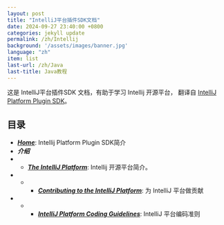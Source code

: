 ```yaml
---
layout: post
title: "IntelliJ平台插件SDK文档"
date: 2024-09-27 23:40:00 +0800
categories: jekyll update
permalink: /zh/Intellij
background: '/assets/images/banner.jpg'
language: "zh"
item: list
last-url: /zh/Java
last-title: Java教程
---
```


这是 IntelliJ平台插件SDK 文档，有助于学习 Intellij 开源平台，
翻译自 [IntelliJ Platform Plugin SDK][jetbrains]。

## 目录
- _**[Home][Home]**_: Intellij Platform Plugin SDK简介
- _**介绍**_
- - _**[The IntelliJ Platform][The IntelliJ Platform]**_: Intellij 开源平台简介。
- - - _**[Contributing to the IntelliJ Platform][Contributing to the IntelliJ Platform]**_: 为 IntelliJ 平台做贡献
- - - _**[IntelliJ Platform Coding Guidelines][IntelliJ Platform Coding Guidelines]**_: IntelliJ 平台编码准则

[jetbrains]: https://plugins.jetbrains.com/docs/intellij/welcome.html
[Home]: /zh/Intellij/home
[The IntelliJ Platform]: /zh/Intellij/The-IntelliJ-Platform
[Contributing to the IntelliJ Platform]: /zh/Intellij/Contributing-to-the-IntelliJ-Platform
[IntelliJ Platform Coding Guidelines]: /zh/Intellij/IntelliJ-Platform-Coding-Guidelines